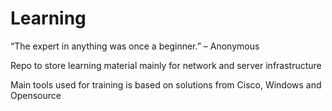 # Learning

“The expert in anything was once a beginner.” – Anonymous

Repo to store learning material mainly for network and server infrastructure

Main tools used for training is based on solutions from Cisco, Windows and Opensource 
